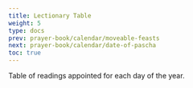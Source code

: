 ```yaml
---
title: Lectionary Table
weight: 5
type: docs
prev: prayer-book/calendar/moveable-feasts
next: prayer-book/calendar/date-of-pascha
toc: true
---
```


Table of readings appointed for each day of the year.
